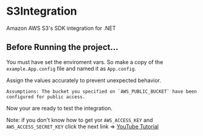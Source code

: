 # S3Integration
Amazon AWS S3's SDK integration for .NET

## Before Running the project...
 You must have set the enviroment vars. So make a copy of the `example.App.config` file and named it as `App.config`.

Assign the values accurately to prevent unexpected behavior.

``
	Assumptions: The bucket you specified on `AWS_PUBLIC_BUCKET` have been configured for public access.
``

Now your are ready to test the integration.

Note: if you don't know how to get yor `AWS_ACCESS_KEY` and `AWS_ACCESS_SECRET_KEY` click the next link => [YouTube Tutorial](https://www.youtube.com/watch?v=39X5WdZbEwQ)
